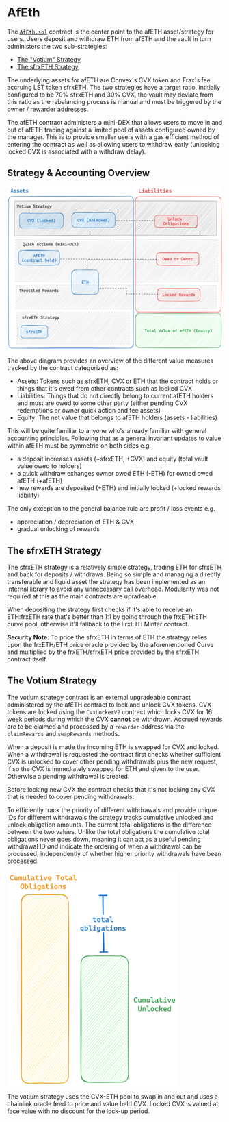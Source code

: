 # AfEth

The [`AfEth.sol`](../src/AfEth.sol) contract is the center point to the afETH asset/strategy for
users. Users deposit and withdraw ETH from afETH and the vault in turn administers the two
sub-strategies:
- [The "Votium" Strategy](../src/strategies/VotiumStrategy.sol)
- [The sfrxETH Strategy](../src/strategies/SfrxEthStrategy.sol)

The underlying assets for afETH are Convex's CVX token and Frax's fee accruing LST token sfrxETH.
The two strategies have a target ratio, intitially configured to be 70% sfrxETH and 30% CVX, the
vault may deviate from this ratio as the rebalancing process is manual and must be triggered by the
owner / rewarder addresses.

The afETH contract administers a mini-DEX that allows users to move in and out of afETH
trading against a limited pool of assets configured owned by the manager. This is to provide smaller
users with a gas efficient method of entering the contract as well as allowing users to withdraw
early (unlocking locked CVX is associated with a withdraw delay).

## Strategy & Accounting Overview

![](./assets/afETH-account-overview.png)

The above diagram provides an overview of the different value measures tracked by the contract
categorized as:

- Assets: Tokens such as sfrxETH, CVX or ETH that the contract holds or things that it's owed from
  other contracts such as locked CVX
- Liabilities: Things that do not directly belong to current afETH holders and must are owed to some
  other party (either pending CVX redemptions or owner quick action and fee assets)
- Equity: The net value that belongs to afETH holders (assets - liabilities)

This will be quite familiar to anyone who's already familiar with general accounting principles.
Following that as a general invariant updates to value within afETH must be symmetric on both sides
e.g.
- a deposit increases assets (+sfrxETH, +CVX) and equity (total vault value owed to holders)
- a quick withdraw exhanges owner owed ETH (-ETH) for owned owed afETH (+afETH)
- new rewards are deposited (+ETH) and initially locked (+locked rewards liability)

The only exception to the general balance rule are profit / loss events e.g.
- appreciation / depreciation of ETH & CVX
- gradual unlocking of rewards

## The sfrxETH Strategy

The sfrxETH strategy is a relatively simple strategy, trading ETH for sfrxETH and back for deposits
/ withdraws. Being so simple and managing a directly transferable and liquid asset the strategy has
been implemented as an internal library to avoid any unnecessary call overhead. Modularity was not
required at this as the main contracts are upradeable.

When depositing the strategy first checks if it's able to receive an ETH:frxETH rate that's better
than 1:1 by going through the frxETH:ETH curve pool, otherwise it'll fallback to the FrxETH Minter
contract.

**Security Note:** To price the sfrxETH in terms of ETH the strategy relies upon the frxETH/ETH
price oracle provided by the aforementioned Curve and multiplied by the frxETH/sfrxETH price
provided by the sfrxETH contract itself.

## The Votium Strategy

The votium strategy contract is an external upgradeable contract administered by the afETH contract
to lock and unlock CVX tokens. CVX tokens are locked using the `CvxLockerV2` contract which locks
CVX for 16 week periods during which the CVX **cannot** be withdrawn. Accrued rewards are to be
claimed and processed by a `rewarder` address via the `claimRewards` and `swapRewards` methods.

When a deposit is made the incoming ETH is swapped for CVX and locked. When a withdrawal is requested the
contract first checks whether sufficient CVX is unlocked to cover other pending withdrawals plus the
new request, if so the CVX is immediately swapped for ETH and given to the user. Otherwise a pending
withdrawal is created.

Before locking new CVX the contract checks that it's not locking any CVX that is needed to cover
pending withdrawals.

To efficiently track the priority of different withdrawals and provide unique IDs for different
withdrawals the strategy tracks cumulative unlocked and unlock obligation amounts. The current total
obligations is the difference between the two values. Unlike the total obligations the cumulative
total obligations never goes down, meaning it can act as a useful pending withdrawal ID *and*
indicate the ordering of when a withdrawal can be processed, independently of whether higher
priority withdrawals have been processed.

<img src="./assets/cvx-obligation-tracking.png" width="400" />

The votium strategy uses the CVX-ETH pool to swap in and out and uses a chainlink oracle feed to
price and value held CVX. Locked CVX is valued at face value with no discount for the lock-up period.


